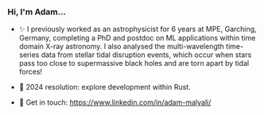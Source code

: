 ### Hi, I'm Adam... 

- ✨ I previously worked as an astrophysicist for 6 years at MPE, Garching, Germany, completing a PhD and postdoc on ML applications within time domain X-ray astronomy. I also analysed the multi-wavelength time-series data from stellar tidal disruption events, which occur when stars pass too close to supermassive black holes and are torn apart by tidal forces!

- 🌱 2024 resolution: explore development within Rust.

- 💬 Get in touch: https://www.linkedin.com/in/adam-malyali/

<!--
**amalyali/amalyali** is a ✨ _special_ ✨ repository because its `README.md` (this file) appears on your GitHub profile.

Here are some ideas to get you started:

- 🔭 I’m currently working on ...

- 👯 I’m looking to collaborate on ...
- 🤔 I’m looking for help with ...

- ⚡ Fun fact: ...
-->
